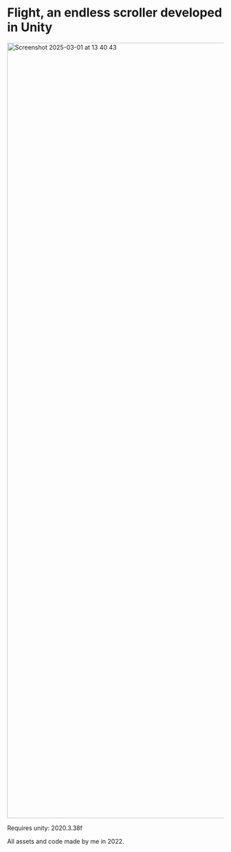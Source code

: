 # Flight, an endless scroller developed in Unity
<img width="1800" alt="Screenshot 2025-03-01 at 13 40 43" src="https://github.com/user-attachments/assets/52d558e6-dbdc-4d90-87df-480371fb8f1b" />


Requires unity: 2020.3.38f

All assets and code made by me in 2022. 
